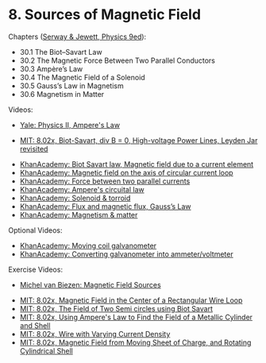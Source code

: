 # 8. Sources of Magnetic Field

Chapters ([Serway & Jewett, Physics 9ed](https://annas-archive.org/md5/076b2e7e2084a32914bcb8ca29d04f4d)):
- 30.1 The Biot–Savart Law
- 30.2 The Magnetic Force Between Two Parallel Conductors
- 30.3 Ampère’s Law
- 30.4 The Magnetic Field of a Solenoid
- 30.5 Gauss’s Law in Magnetism
- 30.6 Magnetism in Matter

Videos:
- [Yale: Physics II, Ampere's Law](https://www.youtube.com/watch?v=d8AIoU8vtzo&list=PLD07B2225BB40E582)
<!---->
- [MIT: 8.02x, Biot-Savart, div B = 0, High-voltage Power Lines, Leyden Jar revisited](https://www.youtube.com/watch?v=By2ogrSwgVo&list=PLyQSN7X0ro2314mKyUiOILaOC2hk6Pc3j)
<!---->
- [KhanAcademy: Biot Savart law, Magnetic field due to a current element](https://www.khanacademy.org/science/in-in-class-12th-physics-india/moving-charges-and-magnetism/x51bd77206da864f3:biot-savart-law-magnetic-field-due-to-a-current-element/v/biot-savart-law-vector-form)
- [KhanAcademy: Magnetic field on the axis of circular current loop](https://www.khanacademy.org/science/in-in-class-12th-physics-india/moving-charges-and-magnetism/x51bd77206da864f3:magnetic-field-on-the-axis-of-circular-current-loop/v/magnetic-field-due-to-current-carrying-loop)
- [KhanAcademy: Force between two parallel currents](https://www.khanacademy.org/science/in-in-class-12th-physics-india/moving-charges-and-magnetism/x51bd77206da864f3:force-between-two-parallel-currents/v/force-between-two-parallel-current-wires)
- [KhanAcademy: Ampere's circuital law](https://www.khanacademy.org/science/in-in-class-12th-physics-india/moving-charges-and-magnetism/x51bd77206da864f3:ampere-s-circuital-law/v/ampere-s-circuital-law-with-examples)
- [KhanAcademy: Solenoid & torroid](https://www.khanacademy.org/science/in-in-class-12th-physics-india/moving-charges-and-magnetism/x51bd77206da864f3:solenoid-torroid/v/magnetic-fields-through-solenoids)
- [KhanAcademy: Flux and magnetic flux, Gauss’s Law](https://www.khanacademy.org/science/in-in-class-12th-physics-india/in-in-electromagnetic-induction/x51bd77206da864f3:magnetic-flux/v/flux-and-magnetic-flux)
- [KhanAcademy: Magnetism & matter](https://www.khanacademy.org/science/in-in-class-12th-physics-india/x51bd77206da864f3:magnetism-matter)

Optional Videos:
- [KhanAcademy: Moving coil galvanometer](https://www.khanacademy.org/science/in-in-class-12th-physics-india/moving-charges-and-magnetism/x51bd77206da864f3:moving-coil-galvanometer/v/moving-coil-galvanometer-working)
- [KhanAcademy: Converting galvanometer into ammeter/voltmeter](https://www.khanacademy.org/science/in-in-class-12th-physics-india/moving-charges-and-magnetism/x51bd77206da864f3:converting-galvanometer-into-ammeter-voltmeter/v/conversion-of-galvanometer-into-ammeter)

Exercise Videos:
- [Michel van Biezen: Magnetic Field Sources](https://www.youtube.com/playlist?list=PLX2gX-ftPVXWMz9EYz_V8CdnotJesSRnY)
<!---->
- [MIT: 8.02x, Magnetic Field in the Center of a Rectangular Wire Loop](https://www.youtube.com/watch?v=g2Yp0OLmN3w&list=PLyQSN7X0ro200pTRGPkPp4kBEzFrSbZ3c)
- [MIT: 8.02x, The Field of Two Semi circles using Biot Savart](https://www.youtube.com/watch?v=RA919IEUqUc&list=PLyQSN7X0ro200pTRGPkPp4kBEzFrSbZ3c)
- [MIT: 8.02x, Using Ampere's Law to Find the Field of a Metallic Cylinder and Shell](https://www.youtube.com/watch?v=X0329Soe8Fk&list=PLyQSN7X0ro200pTRGPkPp4kBEzFrSbZ3c)
- [MIT: 8.02x, Wire with Varying Current Density](https://www.youtube.com/watch?v=9Z8NOZVOT7Q&list=PLyQSN7X0ro200pTRGPkPp4kBEzFrSbZ3c)
- [MIT: 8.02x, Magnetic Field from Moving Sheet of Charge, and Rotating Cylindrical Shell](https://www.youtube.com/watch?v=wy8QQH-szAk&list=PLyQSN7X0ro200pTRGPkPp4kBEzFrSbZ3c)